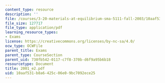 ```yaml
---
content_type: resource
description: ''
file: /courses/3-20-materials-at-equilibrium-sma-5111-fall-2003/10aaf531b8a6425c06e09bc7092ece25_2001_e2.pdf
file_size: 127717
file_type: application/pdf
learning_resource_types:
- Exams
license: https://creativecommons.org/licenses/by-nc-sa/4.0/
ocw_type: OCWFile
parent_title: Exams
parent_type: CourseSection
parent_uid: 730fb542-0117-c7f8-370b-d6f9a95b6b18
resourcetype: Document
title: 2001_e2.pdf
uid: 10aaf531-b8a6-425c-06e0-9bc7092ece25
---
```

